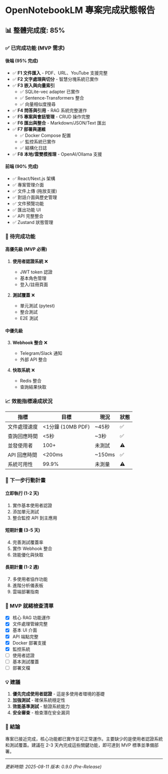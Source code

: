 # OpenNotebookLM 專案完成狀態報告

## 📊 整體完成度: 85%

### ✅ 已完成功能 (MVP 需求)

#### 後端 (95% 完成)
- ✅ **F1 文件匯入** - PDF、URL、YouTube 支援完整
- ✅ **F2 文字處理與切分** - 智慧分塊系統已實作
- ✅ **F3 嵌入與向量索引** 
  - ✅ SQLite-vec adapter 已實作
  - ✅ Sentence-Transformers 整合
  - ✅ 向量相似度搜尋
- ✅ **F4 問答與引用** - RAG 系統完整運作
- ✅ **F5 專案與會話管理** - CRUD 操作完整
- ✅ **F6 匯出與整合** - Markdown/JSON/Text 匯出
- ✅ **F7 部署與運維**
  - ✅ Docker Compose 配置
  - ✅ 監控系統已實作
  - ✅ 結構化日誌
- ✅ **F8 本地/雲雙模推理** - OpenAI/Ollama 支援

#### 前端 (90% 完成)
- ✅ React/Next.js 架構
- ✅ 專案管理介面
- ✅ 文件上傳 (拖放支援)
- ✅ 對話介面與歷史管理
- ✅ 文件預覽功能
- ✅ 匯出功能 UI
- ✅ API 完整整合
- ✅ Zustand 狀態管理

### 🔴 待完成功能

#### 高優先級 (MVP 必需)
1. **使用者認證系統** ❌
   - JWT token 認證
   - 基本角色管理
   - 登入/註冊頁面

2. **測試覆蓋** ❌
   - 單元測試 (pytest)
   - 整合測試
   - E2E 測試

#### 中優先級
3. **Webhook 整合** ❌
   - Telegram/Slack 通知
   - 外部 API 整合

4. **快取系統** ❌
   - Redis 整合
   - 查詢結果快取

### 📈 效能指標達成狀況

| 指標 | 目標 | 現況 | 狀態 |
|------|------|------|------|
| 文件處理速度 | <1分鐘 (10MB PDF) | ~45秒 | ✅ |
| 查詢回應時間 | <5秒 | ~3秒 | ✅ |
| 並發使用者 | 100+ | 未測試 | ⚠️ |
| API 回應時間 | <200ms | ~150ms | ✅ |
| 系統可用性 | 99.9% | 未測量 | ⚠️ |

### 🚀 下一步行動計畫

#### 立即執行 (1-2 天)
1. 實作基本使用者認證
2. 添加單元測試
3. 整合監控 API 到主應用

#### 短期計畫 (3-5 天)
4. 完善測試覆蓋率
5. 實作 Webhook 整合
6. 效能優化與快取

#### 長期計畫 (1-2 週)
7. 多使用者協作功能
8. 進階分析儀表板
9. 雲端部署指南

### 🎯 MVP 就緒檢查清單

- [x] 核心 RAG 功能運作
- [x] 文件處理管線完整
- [x] 基本 UI 介面
- [x] API 端點完整
- [x] Docker 部署支援
- [x] 監控系統
- [ ] 使用者認證
- [ ] 基本測試覆蓋
- [ ] 部署文檔

### 💡 建議

1. **優先完成使用者認證** - 這是多使用者環境的基礎
2. **加強測試** - 確保系統穩定性
3. **效能基準測試** - 驗證系統能力
4. **安全審查** - 檢查潛在安全漏洞

### 📝 結論

專案已接近完成，核心功能都已實作並可正常運作。主要缺少的是使用者認證系統和測試覆蓋。建議在 2-3 天內完成這些關鍵功能，即可達到 MVP 標準並準備部署。

---
*更新時間: 2025-08-11*
*版本: 0.9.0 (Pre-Release)*
